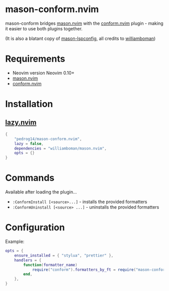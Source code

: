 # mason-conform.nvim

mason-conform bridges [mason.nvim](https://github.com/williamboman/mason.nvim) with the [conform.nvim](https://github.com/stevearc/conform.nvim) plugin - making it easier to use both plugins together.

(It is also a blatant copy of [mason-lspconfig](https://github.com/williamboman/mason-lspconfig.nvim), all credits to [williamboman](https://github.com/williamboman))

# Requirements

-   Neovim version Neovim 0.10+
-   [mason.nvim](https://github.com/williamboman/mason.nvim)
-   [conform.nvim](https://github.com/stevearc/conform.nvim)

# Installation

## [lazy.nvim](https://github.com/folke/lazy.nvim)

```lua
{
    "pedrog14/mason-conform.nvim",
    lazy = false,
    dependencies = "williamboman/mason.nvim",
    opts = {}
}
```

# Commands

Available after loading the plugin...

-   `:ConformInstall [<source>...]` - installs the provided formatters
-   `:ConformUninstall [<source> ...]` - uninstalls the provided formatters

# Configuration

Example:

```lua
opts = {
    ensure_installed = { "stylua", "prettier" },
    handlers = {
        function(formatter_name)
            require("conform").formatters_by_ft = require("mason-conform").formatter_handler(formatter_name)
        end,
    },
}
```

#
